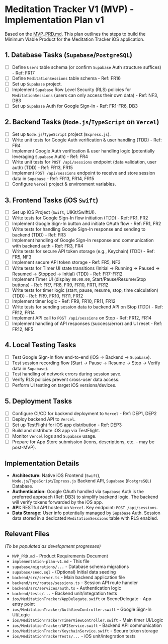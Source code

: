 # Meditation Tracker V1 (MVP) - Implementation Plan v1

Based on the [MVP_PRD.md](./MVP_PRD.md). This plan outlines the steps to build the Minimum Viable Product for the Meditation Tracker iOS application.

## 1. Database Tasks (`Supabase`/`PostgreSQL`)
*   [ ] Define `Users` table schema (or confirm `Supabase` Auth structure suffices) - Ref: FR17
*   [ ] Define `MeditationSessions` table schema - Ref: FR16
*   [ ] Set up `Supabase` project.
*   [ ] Implement `Supabase` Row Level Security (RLS) policies for `MeditationSessions` (users can only access their own data) - Ref: NF3, DB3
*   [ ] Set up `Supabase` Auth for Google Sign-In - Ref: FR1-FR6, DB3

## 2. Backend Tasks (`Node.js`/`TypeScript` on `Vercel`)
*   [ ] Set up `Node.js`/`TypeScript` project (`Express.js`).
*   [ ] Write unit tests for Google Auth verification & user handling (TDD) - Ref: FR4
*   [ ] Implement Google Auth verification & user handling logic (potentially leveraging `Supabase` Auth) - Ref: FR4
*   [ ] Write unit tests for `POST /api/sessions` endpoint (data validation, user auth) (TDD) - Ref: FR13, FR15
*   [ ] Implement `POST /api/sessions` endpoint to receive and store session data in `Supabase` - Ref: FR13, FR14, FR15
*   [ ] Configure `Vercel` project & environment variables.

## 3. Frontend Tasks (iOS `Swift`)
*   [ ] Set up iOS Project (`Swift`, UIKit/SwiftUI).
*   [ ] Write tests for Google Sign-In flow initiation (TDD) - Ref: FR1, FR2
*   [ ] Implement Google Sign-In button and initiate OAuth flow - Ref: FR1, FR2
*   [ ] Write tests for handling Google Sign-In response and sending to backend (TDD) - Ref: FR3
*   [ ] Implement handling of Google Sign-In response and communication with backend auth - Ref: FR3, FR4
*   [ ] Write tests for secure API token storage (e.g., Keychain) (TDD) - Ref: FR5, NF3
*   [ ] Implement secure API token storage - Ref: FR5, NF3
*   [ ] Write tests for Timer UI state transitions (Initial -> Running -> Paused -> Resumed -> Stopped -> Initial) (TDD) - Ref: FR7-FR12
*   [ ] Implement Timer UI (display `00:00:00`, Start/Pause/Resume/Stop buttons) - Ref: FR7, FR8, FR9, FR10, FR11, FR12
*   [ ] Write tests for timer logic (start, pause, resume, stop, time calculation) (TDD) - Ref: FR9, FR10, FR11, FR12
*   [ ] Implement timer logic - Ref: FR9, FR10, FR11, FR12
*   [ ] Write tests for sending session data to backend API on Stop (TDD) - Ref: FR12, FR14
*   [ ] Implement API call to `POST /api/sessions` on Stop - Ref: FR12, FR14
*   [ ] Implement handling of API responses (success/error) and UI reset - Ref: FR12, NF5

## 4. Local Testing Tasks
*   [ ] Test Google Sign-In flow end-to-end (iOS -> Backend -> `Supabase`).
*   [ ] Test session recording flow (Start -> Pause -> Resume -> Stop -> Verify data in `Supabase`).
*   [ ] Test handling of network errors during session save.
*   [ ] Verify RLS policies prevent cross-user data access.
*   [ ] Perform UI testing on target iOS versions/devices.

## 5. Deployment Tasks
*   [ ] Configure CI/CD for backend deployment to `Vercel` - Ref: DEP1, DEP2
*   [ ] Deploy backend API to `Vercel`.
*   [ ] Set up TestFlight for iOS app distribution - Ref: DEP3
*   [ ] Build and distribute iOS app via TestFlight.
*   [ ] Monitor `Vercel` logs and `Supabase` usage.
*   [ ] Prepare for App Store submission (icons, descriptions, etc. - may be post-MVP).

## Implementation Details

*   **Architecture:** Native iOS Frontend (`Swift`), `Node.js`/`TypeScript`/`Express.js` Backend API, `Supabase` (`PostgreSQL`) Database.
*   **Authentication:** Google OAuth handled via `Supabase` Auth is the preferred approach (Ref: DB3) to simplify backend logic. The backend will verify tokens forwarded by the iOS app.
*   **API:** RESTful API hosted on `Vercel`. Key endpoint: `POST /api/sessions`.
*   **Data Storage:** User info potentially managed by `Supabase` Auth. Session data stored in a dedicated `MeditationSessions` table with RLS enabled.

## Relevant Files

*(To be populated as development progresses)*
*   `MVP_PRD.md` - Product Requirements Document
*   `implementation-plan-v1.md` - This file
*   `supabase/migrations/...` - Database schema migrations
*   `supabase/seed.sql` - (Optional) Initial data seeding
*   `backend/src/server.ts` - Main backend application file
*   `backend/src/routes/sessions.ts` - Session API route handler
*   `backend/src/services/auth.ts` - Authentication logic
*   `backend/tests/...` - Backend unit/integration tests
*   `ios/MeditationTracker/AppDelegate.swift` or SceneDelegate - App entry point
*   `ios/MeditationTracker/AuthViewController.swift` - Google Sign-In UI/Logic
*   `ios/MeditationTracker/TimerViewController.swift` - Main timer UI/Logic
*   `ios/MeditationTracker/APIService.swift` - Backend API communication
*   `ios/MeditationTracker/KeychainService.swift` - Secure token storage
*   `ios/MeditationTrackerTests/...` - iOS unit/integration tests 
